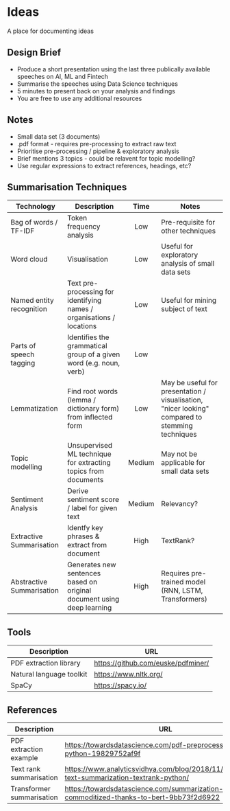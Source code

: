 # Ideas
A place for documenting ideas

## Design Brief
- Produce a short presentation using the last three publically available speeches on AI, ML and Fintech
- Summarise the speeches using Data Science techniques
- 5 minutes to present back on your analysis and findings
- You are free to use any additional resources

## Notes
- Small data set (3 documents)
- .pdf format - requires pre-processing to extract raw text
- Prioritise pre-processing / pipeline & exploratory analysis
- Brief mentions 3 topics - could be relavent for topic modelling?
- Use regular expressions to extract references, headings, etc?

## Summarisation Techniques

| Technology | Description | Time  | Notes |
| ---------- | ----------- | :---: | ----- | 
| Bag of words / TF-IDF | Token frequency analysis | Low | Pre-requisite for other techniques |
| Word cloud | Visualisation | Low | Useful for exploratory analysis of small data sets |
| Named entity recognition | Text pre-processing for identifying names / organisations / locations | Low | Useful for mining subject of text |
| Parts of speech tagging | Identifies the grammatical group of a given word (e.g. noun, verb) | Low | |
| Lemmatization | Find root words (lemma / dictionary form) from inflected form | Low | May be useful for presentation / visualisation, "nicer looking" compared to stemming techniques |
| Topic modelling | Unsupervised ML technique for extracting topics from documents | Medium | May not be applicable for small data sets |
| Sentiment Analysis | Derive sentiment score / label for given text | Medium | Relevancy? |
| Extractive  Summarisation | Identfy key phrases & extract from document | High | TextRank? |
| Abstractive  Summarisation | Generates new sentences based on original document using deep learning | High | Requires pre-trained model (RNN, LSTM, Transformers) |


## Tools
| Description | URL |
| ----------- | --- | 
| PDF extraction library | https://github.com/euske/pdfminer/ |
| Natural language toolkit | https://www.nltk.org/ |
| SpaCy | https://spacy.io/ |

## References

| Description | URL |
| ----------- | --- |
| PDF extraction example | https://towardsdatascience.com/pdf-preprocessing-with-python-19829752af9f |
| Text rank summarisation | https://www.analyticsvidhya.com/blog/2018/11/introduction-text-summarization-textrank-python/ |
| Transformer summarisation | https://towardsdatascience.com/summarization-has-gotten-commoditized-thanks-to-bert-9bb73f2d6922 |


